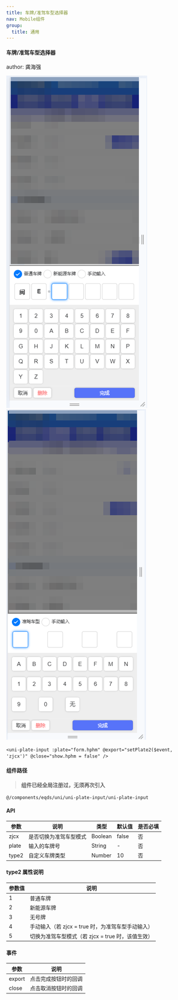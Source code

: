 ```yaml
---
title: 车牌/准驾车型选择器
nav: Mobile组件
group:
  title: 通用
---
```


#### 车牌/准驾车型选择器

author: 龚海强

![img](./img/plateInput1.png)
![img](./img/plateInput2.png)

`<uni-plate-input :plate="form.hphm" @export="setPlate2($event, 'zjcx')" @close="show.hphm = false" />`

#### 组件路径

> **组件已经全局注册过，无须再次引入**

`@/components/eqds/uni/uni-plate-input/uni-plate-input`

#### API

| 参数  | 说明                   | 类型    | 默认值 | 是否必填 |
| ----- | ---------------------- | ------- | ------ | -------- |
| zjcx  | 是否切换为准驾车型模式 | Boolean | false  | 否       |
| plate | 输入的车牌号           | String  | -      | 否       |
| type2 | 自定义车牌类型         | Number  | 10     | 否       |

#### type2 属性说明

| 参数值 | 说明                                              |
| ------ | ------------------------------------------------- |
| 1      | 普通车牌                                          |
| 2      | 新能源车牌                                        |
| 3      | 无号牌                                            |
| 4      | 手动输入（若 zjcx = true 时，为准驾车型手动输入） |
| 5      | 切换为准驾车型模式（若 zjcx = true 时，该值生效） |

#### 事件

| 参数   | 说明                 |
| ------ | -------------------- |
| export | 点击完成按钮时的回调 |
| close  | 点击取消按钮时的回调 |
